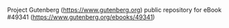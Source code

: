 Project Gutenberg (https://www.gutenberg.org) public repository for eBook #49341 (https://www.gutenberg.org/ebooks/49341)
